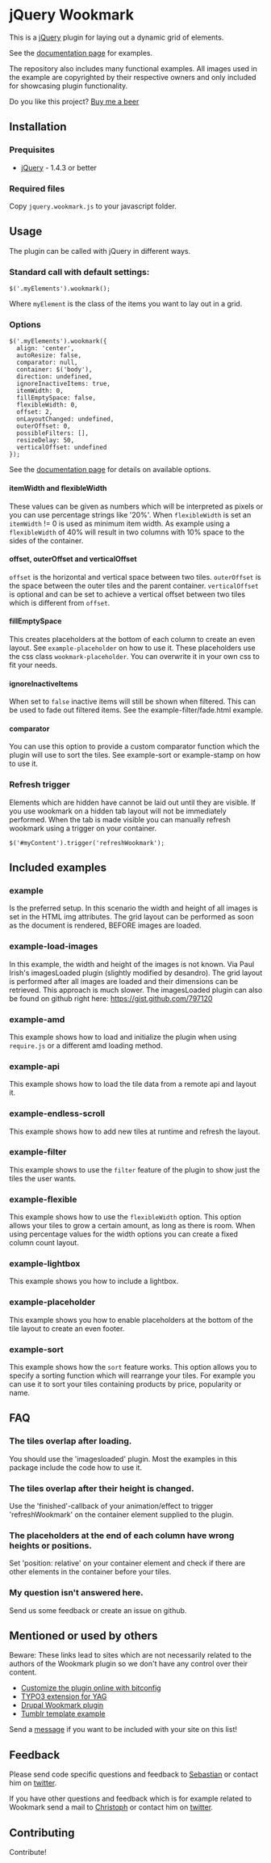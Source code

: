 jQuery Wookmark
===============

This is a [jQuery](http://www.jquery.com) plugin for laying out a dynamic grid of elements.

See the [documentation page](http://www.wookmark.com/jquery-plugin) for examples.

The repository also includes many functional examples. All images used in the example are copyrighted
by their respective owners and only included for showcasing plugin functionality.


Do you like this project?
[Buy me a beer](https://www.paypal.com/cgi-bin/webscr?cmd=_s-xclick&hosted_button_id=TSN2TDYNKZHF4)

Installation
------------

### Prequisites

 * [jQuery](http://www.jquery.com) - 1.4.3 or better

### Required files

Copy `jquery.wookmark.js` to your javascript folder.


Usage
-----

The plugin can be called with jQuery in different ways.

### Standard call with default settings:

    $('.myElements').wookmark();

Where `myElement` is the class of the items you want to lay out in a grid.

### Options

    $('.myElements').wookmark({
      align: 'center',
      autoResize: false,
      comparator: null,
      container: $('body'),
      direction: undefined,
      ignoreInactiveItems: true,
      itemWidth: 0,
      fillEmptySpace: false,
      flexibleWidth: 0,
      offset: 2,
      onLayoutChanged: undefined,
      outerOffset: 0,
      possibleFilters: [],
      resizeDelay: 50,
      verticalOffset: undefined
    });

See the [documentation page](http://www.wookmark.com/jquery-plugin) for details on available options.

#### itemWidth and flexibleWidth

These values can be given as numbers which will be interpreted as pixels or you can use percentage strings like '20%'.
When `flexibleWidth` is set an `itemWidth` != 0 is used as minimum item width. As example using a `flexibleWidth` of 40% will result in two columns with 10% space to the sides of the container.

#### offset, outerOffset and verticalOffset

`offset` is the horizontal and vertical space between two tiles.
`outerOffset` is the space between the outer tiles and the parent container.
`verticalOffset` is optional and can be set to achieve a vertical offset between two tiles which is different from `offset`.

#### fillEmptySpace

This creates placeholders at the bottom of each column to create an even layout. See `example-placeholder` on how to use it. These placeholders use the css class `wookmark-placeholder`. You can overwrite it in your own css to fit your needs.

#### ignoreInactiveItems

When set to `false` inactive items will still be shown when filtered. This can be used to fade out filtered items. See the example-filter/fade.html example.

#### comparator

You can use this option to provide a custom comparator function which the plugin will use to sort the tiles. See example-sort or example-stamp on how to use it.

### Refresh trigger

Elements which are hidden have cannot be laid out until they are visible. If you use wookmark on a hidden tab layout will not be immediately performed. When the tab is made visible you can manually refresh wookmark using a trigger on your container.

    $('#myContent').trigger('refreshWookmark');

Included examples
-----------------

### example

Is the preferred setup. In this scenario the width and height of all images is set in the HTML img attributes.
The grid layout can be performed as soon as the document is rendered, BEFORE images are loaded.

### example-load-images

In this example, the width and height of the images is not known. Via Paul Irish's imagesLoaded plugin (slightly
modified by desandro). The grid layout is performed after all images are loaded and their dimensions can be
retrieved. This approach is much slower. The imagesLoaded plugin can also be found on github right here:
https://gist.github.com/797120

### example-amd

This example shows how to load and initialize the plugin when using `require.js` or a different amd loading method.

### example-api

This example shows how to load the tile data from a remote api and layout it.

### example-endless-scroll

This example shows how to add new tiles at runtime and refresh the layout.

### example-filter

This example shows to use the `filter` feature of the plugin to show just the tiles the user wants.

### example-flexible

This example shows how to use the `flexibleWidth` option. This option allows your tiles to grow a certain amount, as long as there is room. When using percentage values for the width options you can create a fixed column count layout.

### example-lightbox

This example shows you how to include a lightbox.

### example-placeholder

This example shows you how to enable placeholders at the bottom of the tile layout to create an even footer.

### example-sort

This example shows how the `sort` feature works. This option allows you to specify a sorting function which will rearrange your tiles.
For example you can use it to sort your tiles containing products by price, popularity or name.

FAQ
--------

### The tiles overlap after loading.

You should use the 'imagesloaded' plugin. Most the examples in this package include the code how to use it.

### The tiles overlap after their height is changed.

Use the 'finished'-callback of your animation/effect to trigger 'refreshWookmark' on the container element supplied to the plugin.

### The placeholders at the end of each column have wrong heights or positions.

Set 'position: relative' on your container element and check if there are other elements in the container before your tiles.

### My question isn't answered here.

Send us some feedback or create an issue on github.

Mentioned or used by others
---------------------------

Beware: These links lead to sites which are not necessarily related to the authors of the Wookmark plugin so we don't have any control over their content.

 * [Customize the plugin online with bitconfig](http://bitconfig.com/woomark/bitconfig_woomark.html)
 * [TYPO3 extension for YAG](http://typo3.org/extensions/repository/view/yag_themepack_jquery)
 * [Drupal Wookmark plugin](https://drupal.org/project/views_wookmark)
 * [Tumblr template example](http://theme-hunter.tumblr.com/post/31126746878/creating-tumblr-grid-layouts-with-wookmark)

Send a [message](mailto:sebastian@helzle.net) if you want to be included with your site on this list!

Feedback
--------

Please send code specific questions and feedback to [Sebastian](mailto:sebastian@helzle.net) or contact him on [twitter](http://twitter.com/sebobo).

If you have other questions and feedback which is for example related to Wookmark send a mail to [Christoph](mailto:chri@sto.ph) or contact him on [twitter](https://twitter.com/gbks).

Contributing
------------

Contribute!
